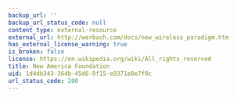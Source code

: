 ```yaml
---
backup_url: ''
backup_url_status_code: null
content_type: external-resource
external_url: http://werbach.com/docs/new_wireless_paradigm.htm
has_external_license_warning: true
is_broken: false
license: https://en.wikipedia.org/wiki/All_rights_reserved
title: New America Foundation
uid: 1d4db343-364b-45d6-9f15-e9371e8e7f0c
url_status_code: 200
---
```

